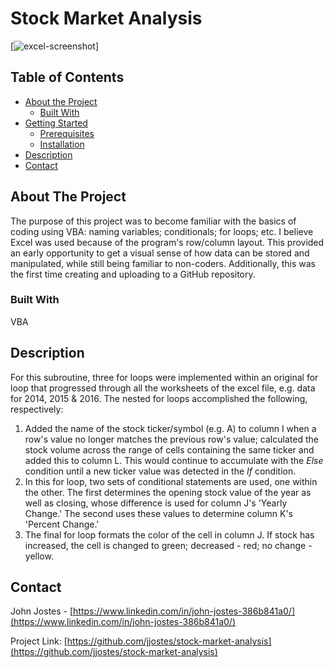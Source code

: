 # Stock Market Analysis

[![excel-screenshot]]
<!-- TABLE OF CONTENTS -->
## Table of Contents

* [About the Project](#about-the-project)
  * [Built With](#built-with)
* [Getting Started](#getting-started)
  * [Prerequisites](#prerequisites)
  * [Installation](#installation)
* [Description](#description)
* [Contact](#contact)



<!-- ABOUT THE PROJECT -->
## About The Project

The purpose of this project was to become familiar with the basics of coding using VBA: naming variables; conditionals; for loops; etc. I believe Excel was used because of the program's row/column layout. This provided an early opportunity to get a visual sense of how data can be stored and manipulated, while still being familiar to non-coders. Additionally, this was the first time creating and uploading to a GitHub repository. 

### Built With
VBA

<!-- DESCRIBING PROJECT -->
## Description

For this subroutine, three for loops were implemented within an original for loop that progressed through all the worksheets of the excel file, e.g. data for 2014, 2015 & 2016. The nested for loops accomplished the following, respectively:
<ol>
    <li>Added the name of the stock ticker/symbol (e.g. A) to column I when a row's value no longer matches the previous row's value; calculated the stock volume across the range of cells containing the same ticker and added this to column L. This would continue to accumulate with the <i>Else</i> condition until a new ticker value was detected in the <i>If</i> condition.</li>
    <li>In this for loop, two sets of conditional statements are used, one within the other. The first determines the opening stock value of the year as well as closing, whose difference is used for column J's 'Yearly Change.' The second uses these values to determine column K's 'Percent Change.'</li>
    <li>The final for loop formats the color of the cell in column J. If stock has increased, the cell is changed to green; decreased - red; no change - yellow. </li>
</ol>

<!-- CONTACT -->
## Contact

John Jostes - [https://www.linkedin.com/in/john-jostes-386b841a0/](https://www.linkedin.com/in/john-jostes-386b841a0/)

Project Link: [https://github.com/jjostes/stock-market-analysis](https://github.com/jjostes/stock-market-analysis)


<!-- IMG LINK -->
[excel-screenshot]: https://github.com/jjostes/stock-market-analysis/blob/master/results/2014_stock_data.png

